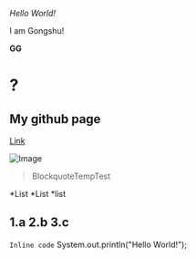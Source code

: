 *Hello World!*

I am Gongshu!

**GG**

# ?

## My github page
[Link](https://github.com/SinSpecter)

![Image](https://c4.wallpaperflare.com/wallpaper/338/304/848/yu-gi-oh-deep-eyes-white-dragon-hd-wallpaper-preview.jpg)

> BlockquoteTempTest

*List
*List
*list

1.a
2.b
3.c
---
`Inline code` 
System.out.println("Hello World!");
